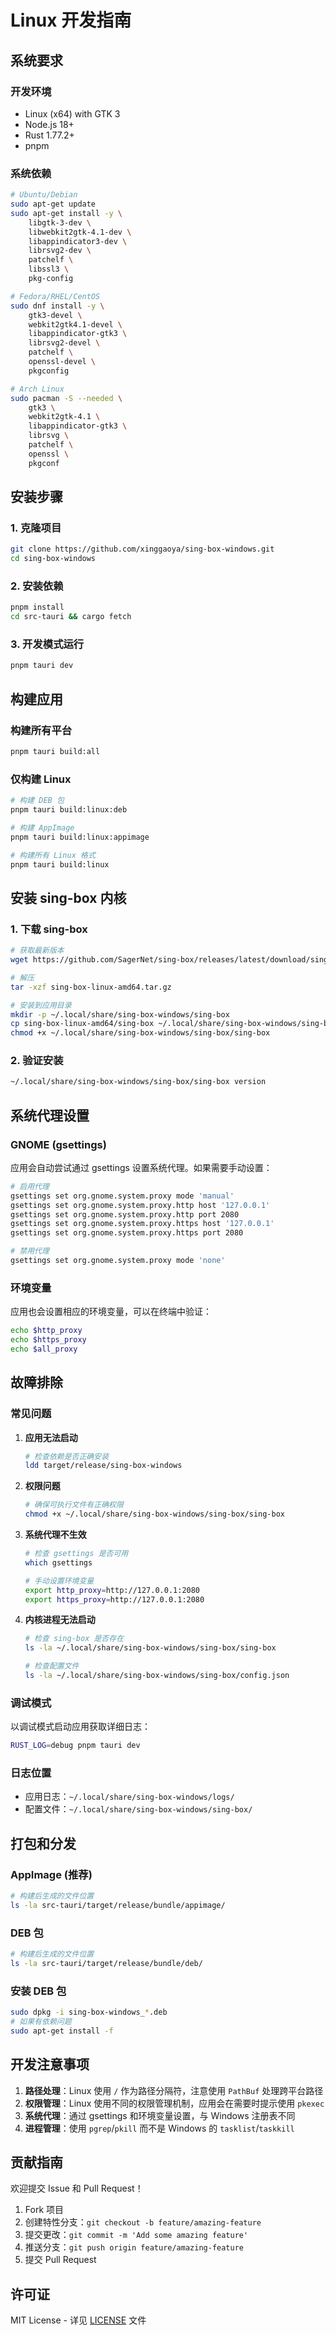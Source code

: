 # Linux 开发指南

## 系统要求

### 开发环境
- Linux (x64) with GTK 3
- Node.js 18+
- Rust 1.77.2+
- pnpm

### 系统依赖
```bash
# Ubuntu/Debian
sudo apt-get update
sudo apt-get install -y \
    libgtk-3-dev \
    libwebkit2gtk-4.1-dev \
    libappindicator3-dev \
    librsvg2-dev \
    patchelf \
    libssl3 \
    pkg-config

# Fedora/RHEL/CentOS
sudo dnf install -y \
    gtk3-devel \
    webkit2gtk4.1-devel \
    libappindicator-gtk3 \
    librsvg2-devel \
    patchelf \
    openssl-devel \
    pkgconfig

# Arch Linux
sudo pacman -S --needed \
    gtk3 \
    webkit2gtk-4.1 \
    libappindicator-gtk3 \
    librsvg \
    patchelf \
    openssl \
    pkgconf
```

## 安装步骤

### 1. 克隆项目
```bash
git clone https://github.com/xinggaoya/sing-box-windows.git
cd sing-box-windows
```

### 2. 安装依赖
```bash
pnpm install
cd src-tauri && cargo fetch
```

### 3. 开发模式运行
```bash
pnpm tauri dev
```

## 构建应用

### 构建所有平台
```bash
pnpm tauri build:all
```

### 仅构建 Linux
```bash
# 构建 DEB 包
pnpm tauri build:linux:deb

# 构建 AppImage
pnpm tauri build:linux:appimage

# 构建所有 Linux 格式
pnpm tauri build:linux
```

## 安装 sing-box 内核

### 1. 下载 sing-box
```bash
# 获取最新版本
wget https://github.com/SagerNet/sing-box/releases/latest/download/sing-box-linux-amd64.tar.gz

# 解压
tar -xzf sing-box-linux-amd64.tar.gz

# 安装到应用目录
mkdir -p ~/.local/share/sing-box-windows/sing-box
cp sing-box-linux-amd64/sing-box ~/.local/share/sing-box-windows/sing-box/
chmod +x ~/.local/share/sing-box-windows/sing-box/sing-box
```

### 2. 验证安装
```bash
~/.local/share/sing-box-windows/sing-box/sing-box version
```

## 系统代理设置

### GNOME (gsettings)
应用会自动尝试通过 gsettings 设置系统代理。如果需要手动设置：

```bash
# 启用代理
gsettings set org.gnome.system.proxy mode 'manual'
gsettings set org.gnome.system.proxy.http host '127.0.0.1'
gsettings set org.gnome.system.proxy.http port 2080
gsettings set org.gnome.system.proxy.https host '127.0.0.1'
gsettings set org.gnome.system.proxy.https port 2080

# 禁用代理
gsettings set org.gnome.system.proxy mode 'none'
```

### 环境变量
应用也会设置相应的环境变量，可以在终端中验证：

```bash
echo $http_proxy
echo $https_proxy
echo $all_proxy
```

## 故障排除

### 常见问题

1. **应用无法启动**
   ```bash
   # 检查依赖是否正确安装
   ldd target/release/sing-box-windows
   ```

2. **权限问题**
   ```bash
   # 确保可执行文件有正确权限
   chmod +x ~/.local/share/sing-box-windows/sing-box/sing-box
   ```

3. **系统代理不生效**
   ```bash
   # 检查 gsettings 是否可用
   which gsettings

   # 手动设置环境变量
   export http_proxy=http://127.0.0.1:2080
   export https_proxy=http://127.0.0.1:2080
   ```

4. **内核进程无法启动**
   ```bash
   # 检查 sing-box 是否存在
   ls -la ~/.local/share/sing-box-windows/sing-box/sing-box

   # 检查配置文件
   ls -la ~/.local/share/sing-box-windows/sing-box/config.json
   ```

### 调试模式
以调试模式启动应用获取详细日志：

```bash
RUST_LOG=debug pnpm tauri dev
```

### 日志位置
- 应用日志：`~/.local/share/sing-box-windows/logs/`
- 配置文件：`~/.local/share/sing-box-windows/sing-box/`

## 打包和分发

### AppImage (推荐)
```bash
# 构建后生成的文件位置
ls -la src-tauri/target/release/bundle/appimage/
```

### DEB 包
```bash
# 构建后生成的文件位置
ls -la src-tauri/target/release/bundle/deb/
```

### 安装 DEB 包
```bash
sudo dpkg -i sing-box-windows_*.deb
# 如果有依赖问题
sudo apt-get install -f
```

## 开发注意事项

1. **路径处理**：Linux 使用 `/` 作为路径分隔符，注意使用 `PathBuf` 处理跨平台路径
2. **权限管理**：Linux 使用不同的权限管理机制，应用会在需要时提示使用 `pkexec`
3. **系统代理**：通过 gsettings 和环境变量设置，与 Windows 注册表不同
4. **进程管理**：使用 `pgrep`/`pkill` 而不是 Windows 的 `tasklist`/`taskkill`

## 贡献指南

欢迎提交 Issue 和 Pull Request！

1. Fork 项目
2. 创建特性分支：`git checkout -b feature/amazing-feature`
3. 提交更改：`git commit -m 'Add some amazing feature'`
4. 推送分支：`git push origin feature/amazing-feature`
5. 提交 Pull Request

## 许可证

MIT License - 详见 [LICENSE](../LICENSE) 文件